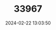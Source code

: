 ---
title: "33967"
category: "Lovoa swynnertonii"
draft: false
date: 2024-02-22 13:03:50
languages:
  English: ["Brown Mahogany", "Kilimanjaro Mahogany"]
---